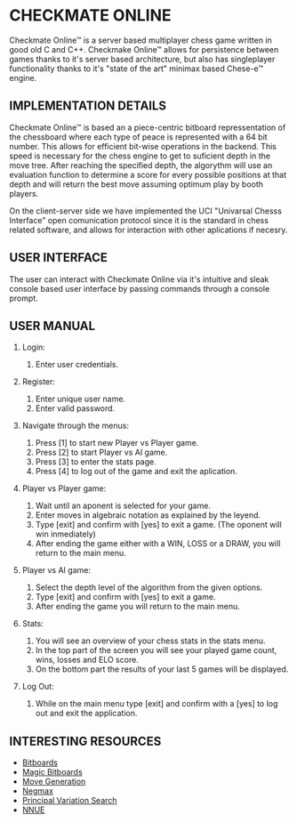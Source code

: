 # CHECKMATE ONLINE

Checkmate Online™ is a server based multiplayer chess game written in good old C and C++.
Checkmake Online™ allows for persistence between games thanks to it's server based
architecture, but also has singleplayer functionality thanks to it's "state of the art"
minimax based Chese-e™ engine.

## IMPLEMENTATION DETAILS

Checkmate Online™ is based an a piece-centric bitboard repressentation of the chessboard 
where each type of peace is represented with a 64 bit number. This allows for efficient bit-wise
operations in the backend. This speed is necessary for the chess engine to get to suficient
depth in the move tree. After reaching the specified depth, the algorythm will use an evaluation
function to determine a score for every possible positions at that depth and will return the best
move assuming optimum play by booth players.

On the client-server side we have implemented the UCI "Univarsal Chesss Interface" open
comunication protocol since it is the standard in chess related software, and allows
for interaction with other aplications if necesry.

## USER INTERFACE

The user can interact with Checkmate Online via it's intuitive and sleak console based user
interface by passing commands through a console prompt.

## USER MANUAL

1. Login:
    1. Enter user credentials.

2. Register:
    1. Enter unique user name.
    2. Enter valid password.

3. Navigate through the menus:
    1. Press [1] to start new Player vs Player game.
    2. Press [2] to start Player vs AI game.
    4. Press [3] to enter the stats page.
    5. Press [4] to log out of the game and exit the aplication.

4. Player vs Player game:
    1. Wait until an aponent is selected for your game.
    2. Enter moves in algebraic notation as explained by the leyend.
    3. Type [exit] and confirm with [yes] to exit a game. (The oponent will win inmediately)
    3. After ending the game either with a WIN, LOSS or a DRAW, you will return to the main menu.

5. Player vs AI game:
    1. Select the depth level of the algorithm from the given options.
    2. Type [exit] and confirm with [yes] to exit a game.
    3. After ending the game you will return to the main menu.

6. Stats:
    1. You will see an overview of your chess stats in the stats menu.
    2. In the top part of the screen you will see your played game count, wins, losses and ELO score.
    3. On the bottom part the results of your last 5 games will be displayed.

7. Log Out:
    1. While on the main menu type [exit] and confirm with a [yes] to log out and exit the application.

## INTERESTING RESOURCES

- [Bitboards](https://www.chessprogramming.org/Bitboards)
- [Magic Bitboards](https://www.chessprogramming.org/Magic_Bitboards)
- [Move Generation](https://www.chessprogramming.org/Move_Generation#Staged_move_generation)
- [Negmax](https://www.chessprogramming.org/Negamax)
- [Principal Variation Search](https://www.chessprogramming.org/Principal_Variation_Search)
- [NNUE](https://www.chessprogramming.org/NNUE)

